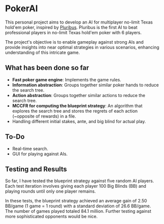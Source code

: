 # PokerAI

This personal project aims to develop an AI for multiplayer no-limit Texas hold'em poker, inspired by [Pluribus](https://en.wikipedia.org/wiki/Pluribus_(poker_bot)). Pluribus is the first AI to beat professional players in no-limit Texas hold'em poker with 6 players.

The project's objective is to enable gameplay against strong AIs and provide insights into near optimal strategies in various scenarios, enhancing understanding of this intricate game.

## What has been done so far
- **Fast poker game engine**: Implements the game rules.
- **Information abstraction**: Groups together similar poker hands to reduce the search tree.
- **Action abstraction**: Groups together similar actions to reduce the search tree.
- **MCCFR for computing the blueprint strategy**: An algorithm that explores the search tree and stores the regrets of each action (~opposite of rewards) in a file.
- Handling different initial stakes, ante, and big blind for actual play.

## To-Do
- Real-time search.
- GUI for playing against AIs.

## Testing and Results
So far, I have tested the blueprint strategy against five random AI players. Each test iteration involves giving each player 100 Big Blinds (BB) and playing rounds until only one player remains.

In these tests, the blueprint strategy achieved an average gain of 2.50 BB/game (1 game = 1 round) with a standard deviation of 26.6 BB/game. The number of games played totaled 84.1 million. Further testing against more sophisticated opponents would be nice.